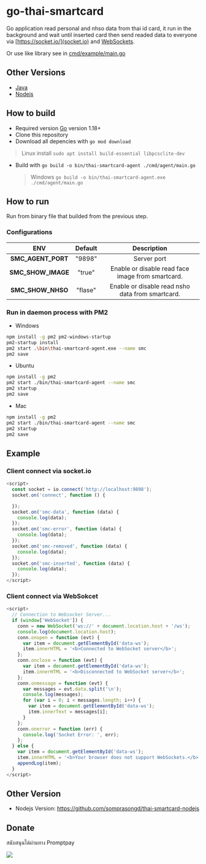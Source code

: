 # go-thai-smartcard

Go application read personal and nhso data from thai id card, it run in the background and wait until inserted card then send readed data to everyone via [https://socket.io/](socket.io) and [WebSockets](https://developer.mozilla.org/en-US/docs/Web/API/WebSockets_API).

Or use like library see in [cmd/example/main.go](https://github.com/somprasongd/go-thai-smartcard/blob/main/cmd/example/main.go)

## Other Versions

- [Java](https://github.com/somprasongd/jThaiSmartCard)
- [Nodejs](https://github.com/somprasongd/thai-smartcard-nodejs)

## How to build

- Required version [Go](https://go.dev/dl/) version 1.18+
- Clone this repository
- Download all depencies with `go mod download`

> Linux install `sudo apt install build-essential libpcsclite-dev`

- Build with `go build -o bin/thai-smartcard-agent ./cmd/agent/main.go`

  > Windows `go build -o bin/thai-smartcard-agent.exe ./cmd/agent/main.go`

## How to run

Run from binary file that builded from the previous step.

### Configurations

|        ENV         | Default |                    Description                    |
| :----------------: | :-----: | :-----------------------------------------------: |
| **SMC_AGENT_PORT** | "9898"  |                    Server port                    |
| **SMC_SHOW_IMAGE** | "true"  | Enable or disable read face image from smartcard. |
| **SMC_SHOW_NHSO**  | "flase" | Enable or disable read nsho data from smartcard.  |

### Run in daemon process with PM2

- Windows

```bash
npm install -g pm2 pm2-windows-startup
pm2-startup install
pm2 start .\bin\thai-smartcard-agent.exe --name smc
pm2 save
```

- Ubuntu

```bash
npm install -g pm2
pm2 start ./bin/thai-smartcard-agent --name smc
pm2 startup
pm2 save
```

- Mac

```bash
npm install -g pm2
pm2 start ./bin/thai-smartcard-agent --name smc
pm2 startup
pm2 save
```

## Example

### Client connect via socket.io

```javascript
<script>
  const socket = io.connect('http://localhost:9898');
  socket.on('connect', function () {

  });
  socket.on('smc-data', function (data) {
    console.log(data);
  });
  socket.on('smc-error', function (data) {
    console.log(data);
  });
  socket.on('smc-removed', function (data) {
    console.log(data);
  });
  socket.on('smc-inserted', function (data) {
    console.log(data);
  });
</script>
```

### Client connect via WebSokcet

```javascript
<script>
  // Connection to Websocker Server...
  if (window['WebSocket']) {
    conn = new WebSocket('ws://' + document.location.host + '/ws');
    console.log(document.location.host);
    conn.onopen = function (evt) {
      var item = document.getElementById('data-ws');
      item.innerHTML = '<b>Connected to WebSocket server</b>';
    };
    conn.onclose = function (evt) {
      var item = document.getElementById('data-ws');
      item.innerHTML = '<b>Disconnected to WebSocket server</b>';
    };
    conn.onmessage = function (evt) {
      var messages = evt.data.split('\n');
      console.log(messages);
      for (var i = 0; i < messages.length; i++) {
        var item = document.getElementById('data-ws');
        item.innerText = messages[i];
      }
    };
    conn.onerror = function (err) {
      console.log('Socket Error: ', err);
    };
  } else {
    var item = document.getElementById('data-ws');
    item.innerHTML = '<b>Your browser does not support WebSockets.</b>';
    appendLog(item);
  }
</script>
```

## Other Version

- Nodejs Version: https://github.com/somprasongd/thai-smartcard-nodejs

## Donate

สนับสนุนได้ผ่านทาง Promptpay

<img src="https://bit.ly/3gusiz8">
